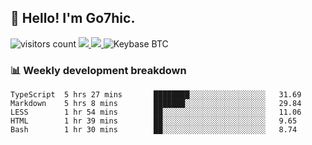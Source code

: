 ## 👋 Hello! I'm Go7hic.

 ![visitors count](https://visitors-by-url-pls-dont-use-this-in-your-repo.vercel.app/Go7hic-github-readme)
 <a href="https://twitter.com/Go7hic">
    <img src="https://img.shields.io/badge/-@Go7hic-1ca0f1?style=flat-square&labelColor=1ca0f1&logo=twitter&logoColor=white&link=https://twitter.com/Go7hic">
   <a/>
   <a href="mailto:gtfx0209@gmail.com">
    <img src="https://img.shields.io/badge/-gtfx0209@gmail.com-c14438?style=flat-square&logo=Gmail&logoColor=white&link=mailto:gtfx0209@gmail.com">
   <a/>
    ![Keybase BTC](https://img.shields.io/keybase/btc/Go7hic)
 <!--
🔭 I’m currently working
🌱 I’m currently learning
💬 Ask me about 
📫 How to reach me: 
⚡ Fun fact: 
-->
 <!--
![My Github Stats](https://github-readme-stats.vercel.app/api?username=Go7hic&show_icons=true&count_private=true)

-->

### 📊 Weekly development breakdown
<!--START_SECTION:waka-->
```text
TypeScript  5 hrs 27 mins       ████████░░░░░░░░░░░░░░░░░   31.69 
Markdown    5 hrs 8 mins        ███████░░░░░░░░░░░░░░░░░░   29.84 
LESS        1 hr 54 mins        ██░░░░░░░░░░░░░░░░░░░░░░░   11.06 
HTML        1 hr 39 mins        ██░░░░░░░░░░░░░░░░░░░░░░░   9.65 
Bash        1 hr 30 mins        ██░░░░░░░░░░░░░░░░░░░░░░░   8.74
```
<!--END_SECTION:waka-->

